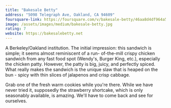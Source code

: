 ```yaml
---
title: "Bakesale Betty"
address: "5098 Telegraph Ave, Oakland, CA 94609"
foursquare-link: https://foursquare.com/v/bakesale-betty/46aa8d4df964a52061491fe3
image: /assets/images/medium/bakesale-betty.jpg
rating: 7
website: https://bakesalebetty.net
---
```


A Berkeley/Oakland institution. The initial impression: this sandwich is simple; it seems almost reminiscent of a run-
of-the-mill crispy chicken sandwich from any fast food spot (Wendy's, Burger King, etc.), especially the chicken patty. 
However, the patty is big, juicy, and perfectly spiced. What really makes the sandwich is the unique slaw that is
heaped on the bun - spicy with thin slices of jalapenos and crisp cabbage.

Grab one of the fresh warm cookies while you're there. While we have never tried it, supposedly the strawberry 
shortcake, which is only seasonably available, is amazing. We'll have to come back and see for ourselves.
